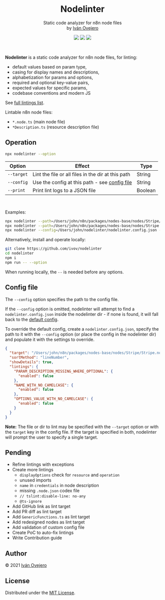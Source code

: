 <!-- <p align="center">
  <img src="logo.png" width="450" alt="Nodelinter logo" />
</p> -->

<p align="center">
  <h1 align="center">Nodelinter</h1>
</p>

<p align="center">
  Static code analyzer for n8n node files<br />
  by <a href="https://github.com/ivov">Iván Ovejero</a>
</p>

<p align="center">
  <img src="https://img.shields.io/badge/status-work%20in%20progress-blue">
  <a href="https://github.com/n8n-io"><img src="https://img.shields.io/badge/org-n8n-ff6d5a"></a>
  <img src="https://img.shields.io/badge/license-MIT-brightgreen">
</p>

<br />

<!-- <p align="center">
  <img src="screenshot.png" width="450" alt="Nodelinter screenshot" />
</p> -->

**Nodelinter** is a static code analyzer for n8n node files, for linting:

- default values based on param type,
- casing for display names and descriptions,
- alphabetization for params and options,
- required and optional key-value pairs,
- expected values for specific params,
- codebase conventions and modern JS

See [full lintings list](./src/lintings.ts).

Lintable n8n node files:

- `*.node.ts` (main node file)
- `*Description.ts` (resource description file)

## Operation

```sh
npx nodelinter --option
```

| Option     | Effect                                                        | Type    |
| ---------- | ------------------------------------------------------------- | ------- |
| `--target` | Lint the file or all files in the dir at this path            | String  |
| `--config` | Use the config at this path - see [config file](#config-file) | String  |
| `--print`  | Print lint logs to a JSON file                                | Boolean |

<br />

Examples:

```sh
npx nodelinter --path=/Users/john/n8n/packages/nodes-base/nodes/Stripe/Stripe.node.ts
npx nodelinter --path=/Users/john/n8n/packages/nodes-base/nodes/Stripe
npx nodelinter --config=/Users/john/nodelinter/nodelinter.config.json --print
```

Alternatively, install and operate locally:

```sh
git clone https://github.com/ivov/nodelinter
cd nodelinter
npm i
npm run -- --option
```

When running locally, the `--` is needed before any options.

## Config file

The `--config` option specifies the path to the config file.

If the `--config` option is omitted, nodelinter will attempt to find a `nodelinter.config.json` inside the nodelinter dir - if none is found, it will fall back to the [default config](./src/defaultConfig.ts).

To override the default config, create a `nodelinter.config.json`, specify the path to it with the `--config` option (or place the config in the nodelinter dir) and populate it with the settings to override.

```json
{
  "target": "/Users/john/n8n/packages/nodes-base/nodes/Stripe/Stripe.node.ts",
  "sortMethod": "lineNumber",
  "showDetails": true,
  "lintings": {
    "PARAM_DESCRIPTION_MISSING_WHERE_OPTIONAL": {
      "enabled": false
    },
    "NAME_WITH_NO_CAMELCASE": {
      "enabled": false
    },
    "OPTIONS_VALUE_WITH_NO_CAMELCASE": {
      "enabled": false
    }
  }
}
```

**Note:** The file or dir to lint may be specified with the `--target` option or with the `target` key in the config file. If the target is specified in both, nodelinter will prompt the user to specify a single target.

<!-- ## Classification

Lintings are tagged with one or more **lint areas**, i.e. the section of code affected by the linting, such as `default` (default values), `displayName` (user-facing names for params and options), `limit` (limit params), etc.

Every linting also flags a single **lint issue**, i.e. the type of problem flagged by the linting, such as `alphabetization` (alphabetical sorting of params or options), `casing` (proper casing for user-facing param names and options), `missing` (for missing context-dependent key-value pairs), etc.

Lintings can be toggled on and off by lint area, by lint issue, or individually. -->

## Pending

- Refine lintings with exceptions
- Create more lintings
  - `displayOptions` check for `resource` and `operation`
  - unused imports
  - `name` in `credentials` in node description
  - missing `.node.json` codex file
  - `// tslint:disable-line: no-any`
  - `@ts-ignore`
- Add GitHub link as lint target
- Add PR diff as lint target
- Add `GenericFunctions.ts` as lint target
- Add redesigned nodes as lint target
- Add validation of custom config file
- Create PoC to auto-fix lintings
- Write Contribution guide

## Author

© 2021 [Iván Ovejero](https://github.com/ivov)

## License

Distributed under the [MIT License](LICENSE.md).
